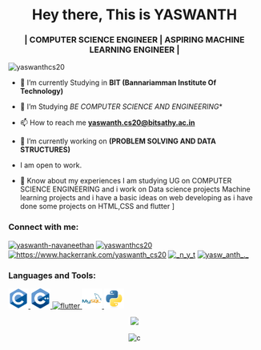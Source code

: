 <h1 align="center">Hey there, This is YASWANTH</h1>
<h3 align="center">| COMPUTER SCIENCE ENGINEER | ASPIRING MACHINE LEARNING ENGINEER |</h3>

<p align="left"> <img src="https://komarev.com/ghpvc/?username=yaswanthcs20&label=Profile%20views&color=0e75b6&style=flat" alt="yaswanthcs20" /> </p>

- 🌱 I’m currently Studying in **BIT (Bannariamman Institute Of Technology)**

- 🤝 I’m Studying *BE COMPUTER SCIENCE AND ENGINEERING**

- 📫 How to reach me **yaswanth.cs20@bitsathy.ac.in**

- 🔭 I’m currently working on **(PROBLEM SOLVING AND DATA STRUCTURES)**

- I am open to work.

- 📄 Know about my experiences I am studying UG on COMPUTER SCIENCE ENGINEERING and i work on Data science projects Machine learning projects and i have a basic ideas on web developing as i have done some projects on HTML,CSS and flutter ]

<h3 align="left">Connect with me:</h3>
<p align="left">

<a href="https://linkedin.com/in/yaswanth-navaneethan" target="blank"><img align="center" src="https://raw.githubusercontent.com/rahuldkjain/github-profile-readme-generator/master/src/images/icons/Social/linked-in-alt.svg" alt="yaswanth-navaneethan" height="30" width="40" /></a>
<a href="https://www.codechef.com/users/yaswanthcs20" target="blank"><img align="center" src="https://cdn.jsdelivr.net/npm/simple-icons@3.1.0/icons/codechef.svg" alt="yaswanthcs20" height="30" width="40" /></a>
<a href="https://www.hackerrank.com/https://www.hackerrank.com/yaswanth_cs20" target="blank"><img align="center" src="https://raw.githubusercontent.com/rahuldkjain/github-profile-readme-generator/master/src/images/icons/Social/hackerrank.svg" alt="https://www.hackerrank.com/yaswanth_cs20" height="30" width="40" /></a>
<a href="https://twitter.com/_n_y_t" target="blank"><img align="center" src="https://raw.githubusercontent.com/rahuldkjain/github-profile-readme-generator/master/src/images/icons/Social/twitter.svg" alt="_n_y_t" height="30" width="40" /></a>
 <a href="https://instagram.com/yasw_anth_._" target="blank"><img align="center" src="https://raw.githubusercontent.com/rahuldkjain/github-profile-readme-generator/master/src/images/icons/Social/instagram.svg" alt="yasw_anth_._" height="30" width="40" /></a>
  
</p>




<h3 align="left">Languages and Tools:</h3>
<p align="left"> <a href="https://www.cprogramming.com/" target="_blank" rel="noreferrer"> <img src="https://raw.githubusercontent.com/devicons/devicon/master/icons/c/c-original.svg" alt="c" width="40" height="40"/> </a> <a href="https://www.w3schools.com/cpp/" target="_blank" rel="noreferrer"> <img src="https://raw.githubusercontent.com/devicons/devicon/master/icons/cplusplus/cplusplus-original.svg" alt="cplusplus" width="40" height="40"/> </a> <a href="https://flutter.dev" target="_blank" rel="noreferrer"> <img src="https://www.vectorlogo.zone/logos/flutterio/flutterio-icon.svg" alt="flutter" width="40" height="40"/> </a> <a href="https://www.mysql.com/" target="_blank" rel="noreferrer"> <img src="https://raw.githubusercontent.com/devicons/devicon/master/icons/mysql/mysql-original-wordmark.svg" alt="mysql" width="40" height="40"/> </a> <a href="https://www.python.org" target="_blank" rel="noreferrer"> <img src="https://raw.githubusercontent.com/devicons/devicon/master/icons/python/python-original.svg" alt="python" width="40" height="40"/> </a> </p>



<!--  STAT-1 -->
 <p align="center">  <img src="https://github-readme-stats.vercel.app/api?username=yaswanthcs20&show_icons=true&count_private=true&custom_title=My%20Github%20Stat&layout=compact&theme=radical&hide=issues&hide_border=true&hide_title=true,contribs" /> </p>
 
 
 <center><img src="https://raw.githubusercontent.com/trinib/trinib/a5f17399d881c5651a89bfe4a621014b08346cf0/images/marquee.svg" alt="c" width="1500" /></center>
